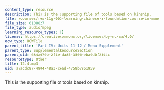 ```yaml
---
content_type: resource
description: This is the supporting file of tools based on kinship.
file: /courses/res-21g-003-learning-chinese-a-foundation-course-in-mandarin-spring-2011/a7acdc87490448a3cead4758b7261959_12.4.mp3
file_size: 6108827
file_type: audio/mpeg
learning_resource_types: []
license: https://creativecommons.org/licenses/by-nc-sa/4.0/
ocw_type: OCWFile
parent_title: 'Part IV: Units 11-12 / Menu Supplement'
parent_type: SupplementalResourceSection
parent_uid: 684a679b-2f1e-da85-3506-eba9dbf2544c
resourcetype: Other
title: 12.4.mp3
uid: a7acdc87-4904-48a3-cead-4758b7261959
---
```

This is the supporting file of tools based on kinship.